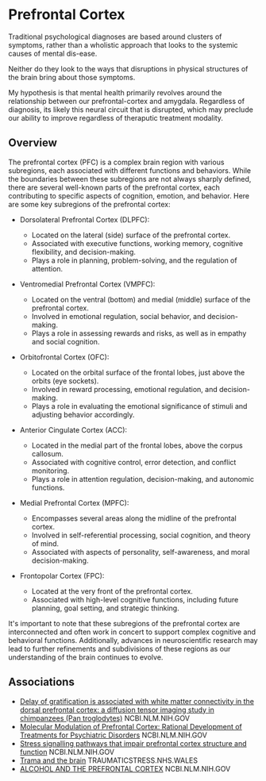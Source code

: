 # Prefrontal Cortex

Traditional psychological diagnoses are based around clusters of symptoms, rather than a wholistic approach that looks to the systemic causes of mental dis-ease.

Neither do they look to the ways that disruptions in physical structures of the brain bring about those symptoms.

My hypothesis is that mental health primarily revolves around the relationship between our prefrontal-cortex and amygdala. Regardless of diagnosis, its likely this neural circuit that is disrupted, which may preclude our ability to improve regardless of theraputic treatment modality.

## Overview
The prefrontal cortex (PFC) is a complex brain region with various subregions, each associated with different functions and behaviors. While the boundaries between these subregions are not always sharply defined, there are several well-known parts of the prefrontal cortex, each contributing to specific aspects of cognition, emotion, and behavior. Here are some key subregions of the prefrontal cortex:

- Dorsolateral Prefrontal Cortex (DLPFC):
  - Located on the lateral (side) surface of the prefrontal cortex.
  - Associated with executive functions, working memory, cognitive flexibility, and decision-making.
  - Plays a role in planning, problem-solving, and the regulation of attention.
  
- Ventromedial Prefrontal Cortex (VMPFC):
  - Located on the ventral (bottom) and medial (middle) surface of the prefrontal cortex.
  - Involved in emotional regulation, social behavior, and decision-making.
  - Plays a role in assessing rewards and risks, as well as in empathy and social cognition.
   
- Orbitofrontal Cortex (OFC):
  - Located on the orbital surface of the frontal lobes, just above the orbits (eye sockets).
  - Involved in reward processing, emotional regulation, and decision-making.
  - Plays a role in evaluating the emotional significance of stimuli and adjusting behavior accordingly.

- Anterior Cingulate Cortex (ACC):
  - Located in the medial part of the frontal lobes, above the corpus callosum.
  - Associated with cognitive control, error detection, and conflict monitoring.
  - Plays a role in attention regulation, decision-making, and autonomic functions.
    
- Medial Prefrontal Cortex (MPFC):
  - Encompasses several areas along the midline of the prefrontal cortex.
  - Involved in self-referential processing, social cognition, and theory of mind.
  - Associated with aspects of personality, self-awareness, and moral decision-making.

- Frontopolar Cortex (FPC):
  - Located at the very front of the prefrontal cortex.
  - Associated with high-level cognitive functions, including future planning, goal setting, and strategic thinking.
 
It's important to note that these subregions of the prefrontal cortex are interconnected and often work in concert to support complex cognitive and behavioral functions. Additionally, advances in neuroscientific research may lead to further refinements and subdivisions of these regions as our understanding of the brain continues to evolve.

## Associations
- [Delay of gratification is associated with white matter connectivity in the dorsal prefrontal cortex: a diffusion tensor imaging study in chimpanzees (Pan troglodytes)](https://www.ncbi.nlm.nih.gov/pmc/articles/PMC4590457/) NCBI.NLM.NIH.GOV
- [Molecular Modulation of Prefrontal Cortex: Rational Development of Treatments for Psychiatric Disorders](https://www.ncbi.nlm.nih.gov/pmc/articles/PMC3109197/) NCBI.NLM.NIH.GOV
- [Stress signalling pathways that impair prefrontal cortex structure and function](https://www.ncbi.nlm.nih.gov/pmc/articles/PMC2907136/) NCBI.NLM.NIH.GOV
- [Trama and the brain](https://traumaticstress.nhs.wales/.../trauma-and-the-brain/) TRAUMATICSTRESS.NHS.WALES
- [ALCOHOL AND THE PREFRONTAL CORTEX](https://www.ncbi.nlm.nih.gov/pmc/articles/PMC3593065/) NCBI.NLM.NIH.GOV
